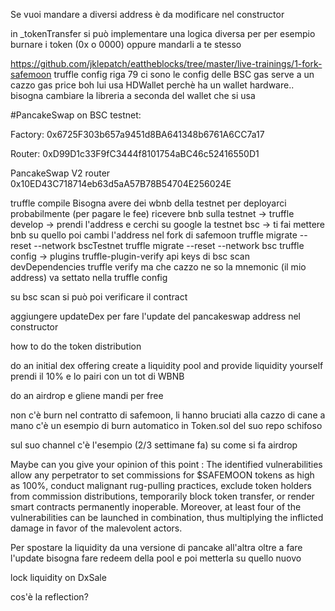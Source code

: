 
Se vuoi mandare a diversi address è da modificare nel constructor

in _tokenTransfer si può implementare una logica diversa per per esempio burnare i token (0x o 0000)
oppure mandarli a te stesso

https://github.com/jklepatch/eattheblocks/tree/master/live-trainings/1-fork-safemoon
truffle config 
riga 79 ci sono le config delle BSC
gas serve a un cazzo
gas price boh
lui usa HDWallet perchè ha un wallet hardware.. bisogna cambiare la libreria a seconda del wallet che si usa

#PancakeSwap on BSC testnet:

Factory: 0x6725F303b657a9451d8BA641348b6761A6CC7a17

Router: 0xD99D1c33F9fC3444f8101754aBC46c52416550D1

PancakeSwap V2 router
0x10ED43C718714eb63d5aA57B78B54704E256024E

truffle compile
Bisogna avere dei wbnb della testnet per deployarci probabilmente (per pagare le fee)
ricevere bnb sulla testnet -> truffle develop -> prendi l'address e cerchi su google la testnet bsc -> ti fai mettere bnb su quello
poi cambi l'address nel fork di safemoon
truffle migrate --reset --network bscTestnet
truffle migrate --reset --network bsc
truffle config -> plugins truffle-plugin-verify api keys di bsc scan
devDependencies
truffle verify ma che cazzo ne so
la mnemonic (il mio address) va settato nella truffle config

su bsc scan si può poi verificare il contract

aggiungere updateDex per fare l'update del pancakeswap address nel constructor

how to do the token distribution

do an initial dex offering
create a liquidity pool and provide liquidity yourself
prendi il 10% e lo pairi con un tot di WBNB

do an airdrop e gliene mandi per free

non c'è burn nel contratto di safemoon, li hanno bruciati alla cazzo di cane a mano
c'è un esempio di burn automatico in Token.sol del suo repo schifoso

sul suo channel c'è l'esempio (2/3 settimane fa) su come si fa airdrop

Maybe can you give your opinion of this point : The identified vulnerabilities allow any perpetrator to set commissions for $SAFEMOON tokens as high as 100%, conduct malignant rug-pulling practices, exclude token holders from commission distributions, temporarily block token transfer, or render smart contracts permanently inoperable. Moreover, at least four of the vulnerabilities can be launched in combination, thus multiplying the inflicted damage in favor of the malevolent actors.

Per spostare la liquidity da una versione di pancake all'altra oltre a fare l'update bisogna fare redeem della pool e poi metterla su quello nuovo

lock liquidity on DxSale


cos'è la reflection?